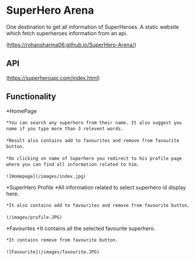 # SuperHero Arena

One destination to get all information of SuperHeroes. A static website which fetch superheroes information from an api. 
 

 (https://rohansharma06.github.io/SuperHero-Arena/)
 
 ## API
 
(https://superheroapi.com/index.html)

## Functionality
 *HomePage
 
    *You can search any superhero from their name. It also suggest you name if you type more than 3 relevent words.

    *Result also contains add to favourites and remove from favourite button.

    *On clicking on name of Superhero you redirect to his profile page where you can find all information related to him. 

    ![Homepage](/images/index.jpg)

*SuperHero Profile
    *All information related to select superhero id display here.

    *It also contains add to favourites and remove from favourite button.

    (/images/profile.JPG)

*Favourites
    *It contains all the selected favourite superhero.

    *It contains remove from favourite button.

    ![Favourite](/images/favourite.JPG)


